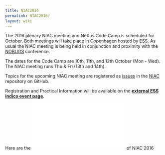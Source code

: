 ```yaml
---
title: NIAC2016
permalink: NIAC2016/
layout: wiki
---
```


The 2016 plenary NIAC meeting and NeXus Code Camp is scheduled for
October. Both meetings will take place in Copenhagen hosted by
[ESS](https://europeanspallationsource.se/data-management-and-software-centre).
As usual the NIAC meeting is being held in conjunction and proximity
with the [NOBUGS](https://nobugs.esss.se/) conference.

The dates for the Code Camp are 10th, 11th, and 12th October (Mon -
Wed). The NIAC meeting runs Thu & Fri (13th and 14th).

Topics for the upcoming NIAC meeting are registered as
[issues](https://github.com/nexusformat/NIAC/issues) in the
[NIAC](https://github.com/nexusformat/NIAC) repository on GitHub.

Registration and Practical Information will be available on the
**[external ESS indico event
page](https://indico.esss.lu.se/event/554/)**.

Here are the ![minutes](NIACminutes.pdf "fig:minutes") of NIAC 2016
